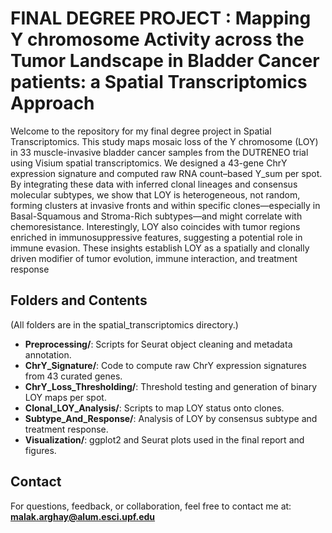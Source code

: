 # FINAL DEGREE PROJECT : Mapping Y chromosome Activity across the Tumor Landscape in Bladder Cancer patients: a Spatial Transcriptomics Approach 

Welcome to the repository for my final degree project in Spatial Transcriptomics. This study maps mosaic loss of the Y chromosome (LOY) in 33 muscle-invasive bladder cancer samples from the DUTRENEO trial using Visium spatial transcriptomics. We designed a 43-gene ChrY expression signature and computed raw RNA count–based Y_sum per spot. By integrating these data with inferred clonal lineages and consensus molecular subtypes, we show that LOY is heterogeneous, not random, forming clusters at invasive fronts and within specific clones—especially in Basal-Squamous and Stroma-Rich subtypes—and might correlate with chemoresistance. Interestingly, LOY also coincides with tumor regions enriched in immunosuppressive features, suggesting a potential role in immune evasion. These insights establish LOY as a spatially and clonally driven modifier of tumor evolution, immune interaction, and treatment response


## Folders and Contents

(All folders are in the spatial_transcriptomics directory.)

- **Preprocessing/**: Scripts for Seurat object cleaning and metadata annotation.
- **ChrY_Signature/**: Code to compute raw ChrY expression signatures from 43 curated genes.
- **ChrY_Loss_Thresholding/**: Threshold testing and generation of binary LOY maps per spot.
- **Clonal_LOY_Analysis/**: Scripts to map LOY status onto clones.
- **Subtype_And_Response/**: Analysis of LOY by consensus subtype and treatment response.
- **Visualization/**: ggplot2 and Seurat plots used in the final report and figures.

## Contact

For questions, feedback, or collaboration, feel free to contact me at:  
**malak.arghay@alum.esci.upf.edu**
